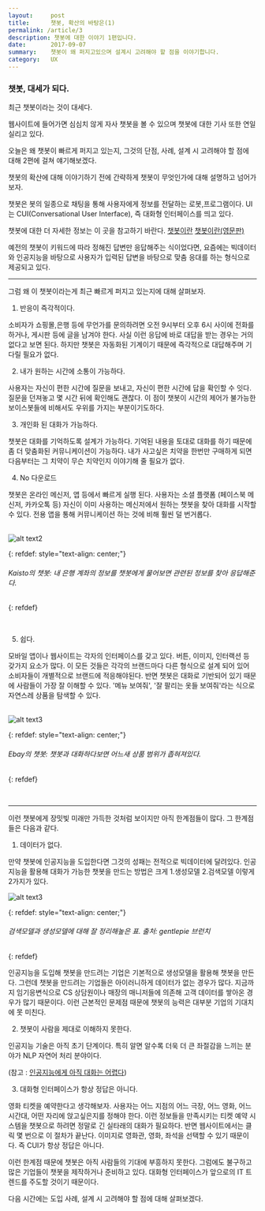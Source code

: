 ```yaml
---
layout:     post
title:      챗봇, 확산의 바탕은(1)
permalink: /article/3
description: 챗봇에 대한 이야기 1편입니다.
date:       2017-09-07
summary:    챗봇이 왜 퍼지고있으며 설계시 고려해야 할 점을 이야기합니다.
category: 	UX 
---
```


### 챗봇, 대세가 되다.

최근 챗봇이라는 것이 대세다.

웹사이트에 들어가면 심심치 않게 자사 챗봇을 볼 수 있으며 챗봇에 대한 기사 또한 연일 실리고 있다.

오늘은 왜 챗봇이 빠르게 퍼지고 있는지, 그것의 단점, 사례, 설계 시 고려해야 할 점에 대해 2편에 걸쳐 얘기해보겠다.

챗봇의 확산에 대해 이야기하기 전에 간략하게 챗봇이 무엇인가에 대해 설명하고 넘어가보자.

챗봇은 봇의 일종으로 채팅을 통해 사용자에게 정보를 전달하는 로봇,프로그램이다. UI는 CUI(Conversational User Interface), 즉 대화형 인터페이스를 띄고 있다.

챗봇에 대한 더 자세한 정보는 이 곳을 참고하기 바란다. 
[챗봇이란](https://ko.wikipedia.org/wiki/%EC%B1%84%ED%84%B0%EB%B4%87)
[챗봇이란(영문판)](https://en.wikipedia.org/wiki/Chatbot)

예전의 챗봇이 키워드에 따라 정해진 답변만 응답해주는 식이었다면, 요즘에는 빅데이터와 인공지능을 바탕으로 사용자가 입력된 답변을 바탕으로 맞춤 응대를 하는 형식으로 제공되고 있다.

- - -

그럼 왜 이 챗봇이라는게 최근 빠르게 퍼지고 있는지에 대해 살펴보자.

1. 반응이 즉각적이다.

소비자가 쇼핑몰,은행 등에 무언가를 문의하려면 오전 9시부터 오후 6시 사이에 전화를 하거나, 게시판 등에 글을 남겨야 한다. 사실 이런 응답에 바로 대답을 받는 경우는 거의 없다고 보면 된다. 하지만 챗봇은 자동화된 기계이기 때문에 즉각적으로 대답해주며 기다릴 필요가 없다.

2. 내가 원하는 시간에 소통이 가능하다.

사용자는 자신이 편한 시간에 질문을 보내고, 자신이 편한 시간에 답을 확인할 수 잇다. 질문을 던져놓고 몇 시간 뒤에 확인해도 괜찮다. 이 점이 챗봇이 시간의 제어가 불가능한 보이스봇들에 비해서도 우위를 가지는 부분이기도하다.

3. 개인화 된 대화가 가능하다.

챗봇은 대화를 기억하도록 설계가 가능하다. 기억된 내용을 토대로 대화를 하기 때문에 좀 더 맞춤화된 커뮤니케이션이 가능하다. 내가 사고싶은 치약을 한번만 구매하게 되면 다음부터는 그 치약이 무슨 치약인지 이야기해 줄 필요가 없다.

4. No 다운로드

챗봇은 온라인 메신저, 앱 등에서 빠르게 실행 된다. 사용자는 소셜 플랫폼 (페이스북 메신저, 카카오톡 등) 자신이 이미 사용하는 메신저에서 원하는 챗봇을 찾아 대화를 시작할 수 있다. 전용 앱을 통해 커뮤니케이션 하는 것에 비해 훨씬 덜 번거롭다.


<br>

<div>	
	<img src="http://cfile25.uf.tistory.com/image/277EA43359812FDE1B2FE1" alt="alt text2">
</div>

{: refdef: style="text-align: center;"}
###### _Kaisto의 챗봇: 내 은행 계좌의 정보를 챗봇에게 물어보면 관련된 정보를 찾아 응답해준다._
{: refdef}

<br>

5. 쉽다.

모바일 앱이나 웹사이트는 각자의 인터페이스를 갖고 있다. 버튼, 이미지, 인터랙션 등 갖가지 요소가 많다. 이 모든 것들은 각각의 브랜드마다 다른 형식으로 설계 되어 있어 소비자들이 개별적으로 브랜드에 적응해야된다. 반면 챗봇은 대화로 기반되어 있기 때문에 사람들이 가장 잘 이해할 수 있다. '메뉴 보여줘', '잘 팔리는 옷들 보여줘'라는 식으로 자연스레 상품을 탐색할 수 있다.

<br>

<div>	
	<img src="http://cfile8.uf.tistory.com/image/2592D5335981300323A30D" alt="alt text3">
</div>

{: refdef: style="text-align: center;"}
###### _Ebay의 챗봇: 챗봇과 대화하다보면 어느새 상품 범위가 좁혀져있다._
{: refdef}

<br>

- - -

이런 챗봇에게 장밋빛 미래만 가득한 것처럼 보이지만 아직 한계점들이 많다. 그 한계점들은 다음과 같다.

1. 데이터가 없다.

만약 챗봇에 인공지능을 도입한다면 그것의 성패는 전적으로 빅데이터에 달려있다. 인공지능을 활용해 대화가 가능한 챗봇을 만드는 방법은 크게 
1.생성모델  2.검색모델 
이렇게 2가지가 있다.

<div>	
	<img src="http://t1.daumcdn.net/thumb/R1280x0/?fname=http://t1.daumcdn.net/brunch/service/user/1f1R/image/1qTozPVdKl8XXKd6LSYJIJb7FTg.png" alt="alt text3">
</div>

{: refdef: style="text-align: center;"}
###### _검색모델과 생성모델에 대해 잘 정리해높은 표. 출처: gentlepie 브런치_
{: refdef}

인공지능을 도입해 챗봇을 만드려는 기업은 기본적으로 생성모델을 활용해 챗봇을 만든다. 
그런데 챗봇을 만드려는 기업들은 아이러니하게 데이터가 없는 경우가 많다. 지금까지 임기응변식으로 CS 상담원이나 매장의 매니저들에 의존해 고객 데이터를 쌓아온 경우가 많기 때문이다. 이런 근본적인 문제점 때문에 챗봇의 능력은 대부분 기업의 기대치에 못 미친다. 

2. 챗봇이 사람을 제대로 이해하지 못한다.

인공지능 기술은 아직 초기 단계이다. 특히 알면 알수록 더욱 더 큰 좌절감을 느끼는 분야가 NLP 자연어 처리 분야이다.

(참고 : [인공지능에게 아직 대화는 어렵다](http://techm.kr/bbs/board.php?bo_table=article&wr_id=4081))

3. 대화형 인터페이스가 항상 정답은 아니다.

영화 티켓을 예약한다고 생각해보자. 사용자는 어느 지점의 어느 극장, 어느 영화, 어느 시간대, 어떤 자리에 앉고싶은지를 정해야 한다. 이런 정보들을 만족시키는 티켓 예약 시스템을 챗봇으로 하려면 정말로 긴 실타래의 대화가 필요하다. 반면 웹사이트에서는 클릭 몇 번으로 이 절차가 끝난다. 이미지로 영화관, 영화, 좌석을 선택할 수 있기 때문이다. 즉 CUI가 항상 정답은 아니다.

이런 한계점 때문에 챗봇은 아직 사람들의 기대에 부흥하지 못한다. 그럼에도 불구하고 많은 기업들이 챗봇을 제작하거나 준비하고 있다. 대화형 인터페이스가 앞으로의 IT 트렌드를 주도할 것이기 때문이다. 

다음 시간에는 도입 사례, 설계 시 고려해야 할 점에 대해 살펴보겠다.